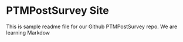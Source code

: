 # PTMPostSurvey Site

This is sample readme file for our Github PTMPostSurvey repo. We are learning Markdow